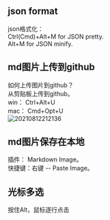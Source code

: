 ## json format
json格式化：  
Ctrl(Cmd)+Alt+M for JSON pretty.  
Alt+M for JSON minify.  

## md图片上传到github
如何上传图片到github？  
从剪贴板上传到github。  
win： Ctrl+Alt+U  
mac： Cmd+Opt+U  
![20210812212136](https://i.loli.net/2021/08/12/oTZ3hB72sxAQUwN.png)

## md图片保存在本地
插件： Markdown Image。  
快捷键：右键 -- Paste Image。

## 光标多选
按住Alt，鼠标逐行点击
